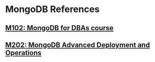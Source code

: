 # MongoDB References
## [M102: MongoDB for DBAs course](https://github.com/matveylysov/MongoDB.Onboarding.Course/blob/master/M102%20MongoDB%20for%20DBAs.md)
## [M202: MongoDB Advanced Deployment and Operations](https://github.com/matveylysov/MongoDB.Onboarding.Course/blob/master/M202.%20MongoDB%20Advanced%20Deployment%20and%20Operations.md)
